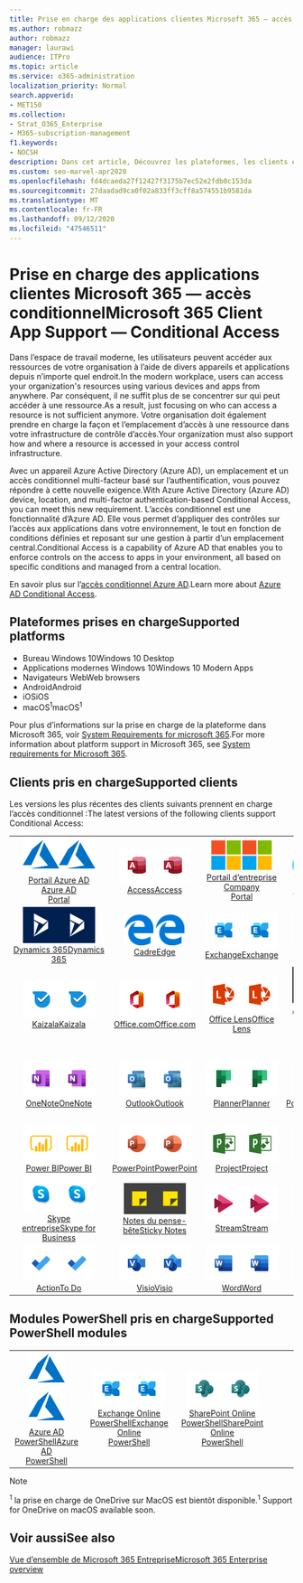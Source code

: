 ```yaml
---
title: Prise en charge des applications clientes Microsoft 365 — accès conditionnel
ms.author: robmazz
author: robmazz
manager: laurawi
audience: ITPro
ms.topic: article
ms.service: o365-administration
localization_priority: Normal
search.appverid:
- MET150
ms.collection:
- Strat_O365_Enterprise
- M365-subscription-management
f1.keywords:
- NOCSH
description: Dans cet article, Découvrez les plateformes, les clients et les modules PowerShell qui prennent en charge l’accès conditionnel pour Microsoft 365.
ms.custom: seo-marvel-apr2020
ms.openlocfilehash: fd4dcaeda27f12427f3175b7ec52e2fdb0c153da
ms.sourcegitcommit: 27daadad9ca0f02a833ff3cff8a574551b9581da
ms.translationtype: MT
ms.contentlocale: fr-FR
ms.lasthandoff: 09/12/2020
ms.locfileid: "47546511"
---
```

# <a name="microsoft-365-client-app-support--conditional-access"></a><span data-ttu-id="599c7-103">Prise en charge des applications clientes Microsoft 365 — accès conditionnel</span><span class="sxs-lookup"><span data-stu-id="599c7-103">Microsoft 365 Client App Support — Conditional Access</span></span>

<span data-ttu-id="599c7-104">Dans l’espace de travail moderne, les utilisateurs peuvent accéder aux ressources de votre organisation à l’aide de divers appareils et applications depuis n’importe quel endroit.</span><span class="sxs-lookup"><span data-stu-id="599c7-104">In the modern workplace, users can access your organization's resources using various devices and apps from anywhere.</span></span> <span data-ttu-id="599c7-105">Par conséquent, il ne suffit plus de se concentrer sur qui peut accéder à une ressource.</span><span class="sxs-lookup"><span data-stu-id="599c7-105">As a result, just focusing on who can access a resource is not sufficient anymore.</span></span> <span data-ttu-id="599c7-106">Votre organisation doit également prendre en charge la façon et l’emplacement d’accès à une ressource dans votre infrastructure de contrôle d’accès.</span><span class="sxs-lookup"><span data-stu-id="599c7-106">Your organization must also support how and where a resource is accessed in your access control infrastructure.</span></span>

<span data-ttu-id="599c7-107">Avec un appareil Azure Active Directory (Azure AD), un emplacement et un accès conditionnel multi-facteur basé sur l’authentification, vous pouvez répondre à cette nouvelle exigence.</span><span class="sxs-lookup"><span data-stu-id="599c7-107">With Azure Active Directory (Azure AD) device, location, and multi-factor authentication-based Conditional Access, you can meet this new requirement.</span></span> <span data-ttu-id="599c7-108">L’accès conditionnel est une fonctionnalité d’Azure AD. Elle vous permet d’appliquer des contrôles sur l’accès aux applications dans votre environnement, le tout en fonction de conditions définies et reposant sur une gestion à partir d’un emplacement central.</span><span class="sxs-lookup"><span data-stu-id="599c7-108">Conditional Access is a capability of Azure AD that enables you to enforce controls on the access to apps in your environment, all based on specific conditions and managed from a central location.</span></span>

<span data-ttu-id="599c7-109">En savoir plus sur l’[accès conditionnel Azure AD](https://docs.microsoft.com/azure/active-directory/conditional-access/).</span><span class="sxs-lookup"><span data-stu-id="599c7-109">Learn more about [Azure AD Conditional Access](https://docs.microsoft.com/azure/active-directory/conditional-access/).</span></span>

## <a name="supported-platforms"></a><span data-ttu-id="599c7-110">Plateformes prises en charge</span><span class="sxs-lookup"><span data-stu-id="599c7-110">Supported platforms</span></span>

 - <span data-ttu-id="599c7-111">Bureau Windows 10</span><span class="sxs-lookup"><span data-stu-id="599c7-111">Windows 10 Desktop</span></span>
 - <span data-ttu-id="599c7-112">Applications modernes Windows 10</span><span class="sxs-lookup"><span data-stu-id="599c7-112">Windows 10 Modern Apps</span></span>
 - <span data-ttu-id="599c7-113">Navigateurs Web</span><span class="sxs-lookup"><span data-stu-id="599c7-113">Web browsers</span></span>
 - <span data-ttu-id="599c7-114">Android</span><span class="sxs-lookup"><span data-stu-id="599c7-114">Android</span></span>
 - <span data-ttu-id="599c7-115">iOS</span><span class="sxs-lookup"><span data-stu-id="599c7-115">iOS</span></span>
 - <span data-ttu-id="599c7-116">macOS<sup>1</sup></span><span class="sxs-lookup"><span data-stu-id="599c7-116">macOS<sup>1</sup></span></span>

<span data-ttu-id="599c7-117">Pour plus d’informations sur la prise en charge de la plateforme dans Microsoft 365, voir [System Requirements for microsoft 365](https://products.office.com/office-system-requirements).</span><span class="sxs-lookup"><span data-stu-id="599c7-117">For more information about platform support in Microsoft 365, see [System requirements for Microsoft 365](https://products.office.com/office-system-requirements).</span></span>

## <a name="supported-clients"></a><span data-ttu-id="599c7-118">Clients pris en charge</span><span class="sxs-lookup"><span data-stu-id="599c7-118">Supported clients</span></span>

<span data-ttu-id="599c7-119">Les versions les plus récentes des clients suivants prennent en charge l’accès conditionnel :</span><span class="sxs-lookup"><span data-stu-id="599c7-119">The latest versions of the following clients support Conditional Access:</span></span>

| | | | | | |
|:---:|:---:|:---:|:---:|:---:|:---:|
| <span data-ttu-id="599c7-120">![Icône Azure](../media/o365-azure-64x64.png)</span><span class="sxs-lookup"><span data-stu-id="599c7-120">![Azure icon](../media/o365-azure-64x64.png)</span></span> <br> [<span data-ttu-id="599c7-121">Portail Azure AD <br></span><span class="sxs-lookup"><span data-stu-id="599c7-121">Azure AD <br> Portal </span></span>](https://azure.microsoft.com/features/azure-portal/) | <span data-ttu-id="599c7-122">![Icône Access](../media/o365-access-64x64.png)</span><span class="sxs-lookup"><span data-stu-id="599c7-122">![Access icon](../media/o365-access-64x64.png)</span></span> <br> [<span data-ttu-id="599c7-123">Access</span><span class="sxs-lookup"><span data-stu-id="599c7-123">Access</span></span>](https://products.office.com/access) | <span data-ttu-id="599c7-124">![Icône portail d’entreprise](../media/o365-microsoft-64x64.png)</span><span class="sxs-lookup"><span data-stu-id="599c7-124">![Company portal icon](../media/o365-microsoft-64x64.png)</span></span> <br> [<span data-ttu-id="599c7-125">Portail d’entreprise <br></span><span class="sxs-lookup"><span data-stu-id="599c7-125">Company <br> Portal </span></span>](https://docs.microsoft.com/intune-user-help/sign-in-to-the-company-portal)  | <span data-ttu-id="599c7-126">![Icône Cortana](../media/o365-cortana-64x64.png)</span><span class="sxs-lookup"><span data-stu-id="599c7-126">![Cortana icon](../media/o365-cortana-64x64.png)</span></span> <br> [<span data-ttu-id="599c7-127">Auxquelles</span><span class="sxs-lookup"><span data-stu-id="599c7-127">Cortana</span></span>](https://www.microsoft.com/cortana) | <span data-ttu-id="599c7-128">![Icône Delve](../media/o365-delve-64x64.png)</span><span class="sxs-lookup"><span data-stu-id="599c7-128">![Delve icon](../media/o365-delve-64x64.png)</span></span> <br> [<span data-ttu-id="599c7-129">Delve</span><span class="sxs-lookup"><span data-stu-id="599c7-129">Delve</span></span>](https://products.office.com/business/intelligent-search) 
| <span data-ttu-id="599c7-130">![Icône Dynamics 365](../media/o365-dynamics365-64x64.png)</span><span class="sxs-lookup"><span data-stu-id="599c7-130">![Dynamics 365 icon](../media/o365-dynamics365-64x64.png)</span></span> <br> [<span data-ttu-id="599c7-131">Dynamics 365</span><span class="sxs-lookup"><span data-stu-id="599c7-131">Dynamics 365</span></span>](https://dynamics.microsoft.com) | <span data-ttu-id="599c7-132">![Icône de serveur Edge](../media/o365-edge-64x64.png)</span><span class="sxs-lookup"><span data-stu-id="599c7-132">![Edge icon](../media/o365-edge-64x64.png)</span></span> <br> [<span data-ttu-id="599c7-133">Cadre</span><span class="sxs-lookup"><span data-stu-id="599c7-133">Edge</span></span>](https://www.microsoft.com/windows/microsoft-edge) | <span data-ttu-id="599c7-134">![Icône Exchange](../media/o365-exchange-64x64.png)</span><span class="sxs-lookup"><span data-stu-id="599c7-134">![Exchange icon](../media/o365-exchange-64x64.png)</span></span> <br> [<span data-ttu-id="599c7-135">Exchange</span><span class="sxs-lookup"><span data-stu-id="599c7-135">Exchange</span></span>](https://products.office.com/exchange/exchange-online) | <span data-ttu-id="599c7-136">![Icône Excel](../media/o365-excel-64x64.png)</span><span class="sxs-lookup"><span data-stu-id="599c7-136">![Excel icon](../media/o365-excel-64x64.png)</span></span> <br> [<span data-ttu-id="599c7-137">Excel</span><span class="sxs-lookup"><span data-stu-id="599c7-137">Excel</span></span>](https://products.office.com/excel) | <span data-ttu-id="599c7-138">![Icône Forms](../media/o365-forms-64x64.png)</span><span class="sxs-lookup"><span data-stu-id="599c7-138">![Forms icon](../media/o365-forms-64x64.png)</span></span> <br> [<span data-ttu-id="599c7-139">Forms</span><span class="sxs-lookup"><span data-stu-id="599c7-139">Forms</span></span>](https://flow.microsoft.com/connectors/shared_microsoftforms/microsoft-forms/) 
| <span data-ttu-id="599c7-140">![Icône Kaizala](../media/o365-kaizala-64x64.png)</span><span class="sxs-lookup"><span data-stu-id="599c7-140">![Kaizala icon](../media/o365-kaizala-64x64.png)</span></span> <br> [<span data-ttu-id="599c7-141">Kaizala</span><span class="sxs-lookup"><span data-stu-id="599c7-141">Kaizala</span></span>](https://products.office.com/en/business/microsoft-kaizala) | <span data-ttu-id="599c7-142">![Icône Office.com](../media/o365-office-64x64.png)</span><span class="sxs-lookup"><span data-stu-id="599c7-142">![Office.com icon](../media/o365-office-64x64.png)</span></span> <br> [<span data-ttu-id="599c7-143">Office.com</span><span class="sxs-lookup"><span data-stu-id="599c7-143">Office.com</span></span>](https://www.office.com/) | <span data-ttu-id="599c7-144">![Icône de l’objectif](../media/o365-lens-64x64.png)</span><span class="sxs-lookup"><span data-stu-id="599c7-144">![Lens icon](../media/o365-lens-64x64.png)</span></span> <br> [<span data-ttu-id="599c7-145">Office Lens</span><span class="sxs-lookup"><span data-stu-id="599c7-145">Office Lens</span></span>](https://www.microsoft.com/p/office-lens/9wzdncrfj3t8?activetab=pivot%3Aoverviewtab) | <span data-ttu-id="599c7-146">![Icône d’administrateur Office 365](../media/o365-o365admin-64x64.png)</span><span class="sxs-lookup"><span data-stu-id="599c7-146">![Office 365 Admin icon](../media/o365-o365admin-64x64.png)</span></span> <br> [<span data-ttu-id="599c7-147">Administrateur 365 Microsoft <br></span><span class="sxs-lookup"><span data-stu-id="599c7-147">Microsoft 365 <br> Admin</span></span>](https://products.office.com/business/manage-office-365-admin-app) | <span data-ttu-id="599c7-148">![Icône OneDrive entreprise](../media/o365-OneDrive-64x64.png)</span><span class="sxs-lookup"><span data-stu-id="599c7-148">![OneDrive for Business icon](../media/o365-OneDrive-64x64.png)</span></span> <br> [<span data-ttu-id="599c7-149">OneDrive<sup>1</sup></span><span class="sxs-lookup"><span data-stu-id="599c7-149">OneDrive<sup>1</sup></span></span>](https://products.office.com/onedrive-for-business/online-cloud-storage) 
| <span data-ttu-id="599c7-150">![Icône OneNote](../media/o365-OneNote-64x64.png)</span><span class="sxs-lookup"><span data-stu-id="599c7-150">![OneNote icon](../media/o365-OneNote-64x64.png)</span></span> <br> [<span data-ttu-id="599c7-151">OneNote</span><span class="sxs-lookup"><span data-stu-id="599c7-151">OneNote</span></span>](https://products.office.com/onenote) | <span data-ttu-id="599c7-152">![Icône Outlook](../media/o365-outlook-64x64.png)</span><span class="sxs-lookup"><span data-stu-id="599c7-152">![Outlook icon](../media/o365-outlook-64x64.png)</span></span> <br> [<span data-ttu-id="599c7-153">Outlook</span><span class="sxs-lookup"><span data-stu-id="599c7-153">Outlook</span></span>](https://products.office.com/outlook) | <span data-ttu-id="599c7-154">![Icône planificateur](../media/o365-planner-64x64.png)</span><span class="sxs-lookup"><span data-stu-id="599c7-154">![Planner icon](../media/o365-planner-64x64.png)</span></span> <br> [<span data-ttu-id="599c7-155">Planner</span><span class="sxs-lookup"><span data-stu-id="599c7-155">Planner</span></span>](https://products.office.com/business/task-management-software) | <span data-ttu-id="599c7-156">![Icône PowerApp](../media/o365-powerapps-64x64.png)</span><span class="sxs-lookup"><span data-stu-id="599c7-156">![PowerApps icon](../media/o365-powerapps-64x64.png)</span></span> <br> [<span data-ttu-id="599c7-157">PowerApps</span><span class="sxs-lookup"><span data-stu-id="599c7-157">PowerApps</span></span>](https://powerapps.microsoft.com) | <span data-ttu-id="599c7-158">![Icône de mise en marche automatique](../media/o365-flow-64x64.png)</span><span class="sxs-lookup"><span data-stu-id="599c7-158">![Power Automate icon](../media/o365-flow-64x64.png)</span></span> <br> [<span data-ttu-id="599c7-159">Automate d’alimentation <br></span><span class="sxs-lookup"><span data-stu-id="599c7-159">Power <br> Automate</span></span>](https://flow.microsoft.com)
| <span data-ttu-id="599c7-160">![Icône PowerBI](../media/o365-powerbi-64x64.png)</span><span class="sxs-lookup"><span data-stu-id="599c7-160">![PowerBI icon](../media/o365-powerbi-64x64.png)</span></span> <br> [<span data-ttu-id="599c7-161">Power BI</span><span class="sxs-lookup"><span data-stu-id="599c7-161">Power BI</span></span>](https://powerbi.microsoft.com) | <span data-ttu-id="599c7-162">![Icône PowerPoint](../media/o365-powerpoint-64x64.png)</span><span class="sxs-lookup"><span data-stu-id="599c7-162">![PowerPoint icon](../media/o365-powerpoint-64x64.png)</span></span> <br> [<span data-ttu-id="599c7-163">PowerPoint</span><span class="sxs-lookup"><span data-stu-id="599c7-163">PowerPoint</span></span>](https://products.office.com/powerpoint) | <span data-ttu-id="599c7-164">![Icône Project](../media/o365-project-64x64.png)</span><span class="sxs-lookup"><span data-stu-id="599c7-164">![Project icon](../media/o365-project-64x64.png)</span></span> <br> [<span data-ttu-id="599c7-165">Project</span><span class="sxs-lookup"><span data-stu-id="599c7-165">Project</span></span>](https://products.office.com/project) | <span data-ttu-id="599c7-166">![Icône Publisher](../media/o365-publisher-64x64.png)</span><span class="sxs-lookup"><span data-stu-id="599c7-166">![Publisher icon](../media/o365-publisher-64x64.png)</span></span> <br> [<span data-ttu-id="599c7-167">Publisher</span><span class="sxs-lookup"><span data-stu-id="599c7-167">Publisher</span></span>](https://products.office.com/publisher) | <span data-ttu-id="599c7-168">![Icône de SharePoint](../media/o365-sharepoint-64x64.png)</span><span class="sxs-lookup"><span data-stu-id="599c7-168">![SharePoint icon](../media/o365-sharepoint-64x64.png)</span></span> <br> [<span data-ttu-id="599c7-169">SharePoint</span><span class="sxs-lookup"><span data-stu-id="599c7-169">Sharepoint</span></span>](https://products.office.com/sharepoint) 
| <span data-ttu-id="599c7-170">![Icône Skype Entreprise](../media/o365-skypeforbusiness-64x64.png)</span><span class="sxs-lookup"><span data-stu-id="599c7-170">![Skype for Business icon](../media/o365-skypeforbusiness-64x64.png)</span></span> <br> [<span data-ttu-id="599c7-171">Skype <br> entreprise</span><span class="sxs-lookup"><span data-stu-id="599c7-171">Skype for <br> Business</span></span>](https://www.skype.com/business/) | <span data-ttu-id="599c7-172">![Icône de pense-bête](../media/o365-stickynotes-64x64.png)</span><span class="sxs-lookup"><span data-stu-id="599c7-172">![Sticky Notes icon](../media/o365-stickynotes-64x64.png)</span></span> <br> [<span data-ttu-id="599c7-173">Notes du pense-bête</span><span class="sxs-lookup"><span data-stu-id="599c7-173">Sticky Notes</span></span>](https://www.microsoft.com/p/microsoft-sticky-notes/9nblggh4qghw) | <span data-ttu-id="599c7-174">![Icône Stream](../media/o365-stream-64x64.png)</span><span class="sxs-lookup"><span data-stu-id="599c7-174">![Stream icon](../media/o365-stream-64x64.png)</span></span> <br> [<span data-ttu-id="599c7-175">Stream</span><span class="sxs-lookup"><span data-stu-id="599c7-175">Stream</span></span>](https://stream.microsoft.com) | <span data-ttu-id="599c7-176">![Icône Sway](../media/o365-sway-64x64.png)</span><span class="sxs-lookup"><span data-stu-id="599c7-176">![Sway icon](../media/o365-sway-64x64.png)</span></span> <br> [<span data-ttu-id="599c7-177">Sway</span><span class="sxs-lookup"><span data-stu-id="599c7-177">Sway</span></span>](https://sway.com) | <span data-ttu-id="599c7-178">![Icône Teams](../media/o365-teams-64x64.png)</span><span class="sxs-lookup"><span data-stu-id="599c7-178">![Teams icon](../media/o365-teams-64x64.png)</span></span> <br> [<span data-ttu-id="599c7-179">Teams</span><span class="sxs-lookup"><span data-stu-id="599c7-179">Teams</span></span>](https://products.office.com/microsoft-teams/group-chat-software) 
| <span data-ttu-id="599c7-180">![Icône action](../media/o365-todo-64x64.png)</span><span class="sxs-lookup"><span data-stu-id="599c7-180">![To Do icon](../media/o365-todo-64x64.png)</span></span> <br> [<span data-ttu-id="599c7-181">Action</span><span class="sxs-lookup"><span data-stu-id="599c7-181">To Do</span></span>](https://todo.microsoft.com) | <span data-ttu-id="599c7-182">![Icône Visio](../media/o365-visio-64x64.png)</span><span class="sxs-lookup"><span data-stu-id="599c7-182">![Visio icon](../media/o365-visio-64x64.png)</span></span> <br> [<span data-ttu-id="599c7-183">Visio</span><span class="sxs-lookup"><span data-stu-id="599c7-183">Visio</span></span>](https://products.office.com/visio/flowchart-software) | <span data-ttu-id="599c7-184">![Icône Word](../media/o365-word-64x64.png)</span><span class="sxs-lookup"><span data-stu-id="599c7-184">![Word icon](../media/o365-word-64x64.png)</span></span> <br> [<span data-ttu-id="599c7-185">Word</span><span class="sxs-lookup"><span data-stu-id="599c7-185">Word</span></span>](https://products.office.com/word) | <span data-ttu-id="599c7-186">![Icône Yammer](../media/o365-yammer-64x64.png)</span><span class="sxs-lookup"><span data-stu-id="599c7-186">![Yammer icon](../media/o365-yammer-64x64.png)</span></span> <br> [<span data-ttu-id="599c7-187">Yammer</span><span class="sxs-lookup"><span data-stu-id="599c7-187">Yammer</span></span>](https://products.office.com/yammer/yammer-overview)

## <a name="supported-powershell-modules"></a><span data-ttu-id="599c7-188">Modules PowerShell pris en charge</span><span class="sxs-lookup"><span data-stu-id="599c7-188">Supported PowerShell modules</span></span>

| | | | | | |
|:---:|:---:|:---:|:---:|:---:|:---:|
| <span data-ttu-id="599c7-189">![Icône Azure](../media/o365-azure-64x64.png)</span><span class="sxs-lookup"><span data-stu-id="599c7-189">![Azure icon](../media/o365-azure-64x64.png)</span></span> <br> [<span data-ttu-id="599c7-190">Azure AD <br> PowerShell</span><span class="sxs-lookup"><span data-stu-id="599c7-190">Azure AD <br> PowerShell</span></span>](https://docs.microsoft.com/powershell/azure/active-directory/overview?view=azureadps-2.0) | <span data-ttu-id="599c7-191">![Icône Exchange](../media/o365-exchange-64x64.png)</span><span class="sxs-lookup"><span data-stu-id="599c7-191">![Exchange icon](../media/o365-exchange-64x64.png)</span></span> <br> [<span data-ttu-id="599c7-192">Exchange Online <br> PowerShell</span><span class="sxs-lookup"><span data-stu-id="599c7-192">Exchange Online <br> PowerShell</span></span>](https://docs.microsoft.com/powershell/exchange/exchange-online-powershell) | <span data-ttu-id="599c7-193">![Icône de SharePoint](../media/o365-sharepoint-64x64.png)</span><span class="sxs-lookup"><span data-stu-id="599c7-193">![SharePoint icon](../media/o365-sharepoint-64x64.png)</span></span> <br> [<span data-ttu-id="599c7-194">SharePoint Online <br> PowerShell</span><span class="sxs-lookup"><span data-stu-id="599c7-194">SharePoint Online <br> PowerShell</span></span>](https://docs.microsoft.com/powershell/sharepoint/sharepoint-online/connect-sharepoint-online)

> [!NOTE]
> <span data-ttu-id="599c7-195"><sup>1</sup> la prise en charge de OneDrive sur MacOS est bientôt disponible.</span><span class="sxs-lookup"><span data-stu-id="599c7-195"><sup>1</sup> Support for OneDrive on macOS available soon.</span></span>

## <a name="see-also"></a><span data-ttu-id="599c7-196">Voir aussi</span><span class="sxs-lookup"><span data-stu-id="599c7-196">See also</span></span>

[<span data-ttu-id="599c7-197">Vue d’ensemble de Microsoft 365 Entreprise</span><span class="sxs-lookup"><span data-stu-id="599c7-197">Microsoft 365 Enterprise overview</span></span>](microsoft-365-overview.md)
